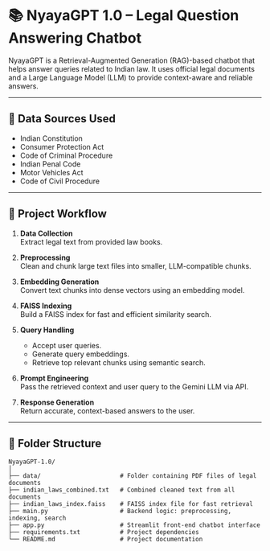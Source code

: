# 📚 NyayaGPT 1.0 – Legal Question Answering Chatbot

NyayaGPT is a Retrieval-Augmented Generation (RAG)-based chatbot that helps answer queries related to Indian law. It uses official legal documents and a Large Language Model (LLM) to provide context-aware and reliable answers.

---

## 📂 Data Sources Used
- Indian Constitution
- Consumer Protection Act
- Code of Criminal Procedure
- Indian Penal Code
- Motor Vehicles Act
- Code of Civil Procedure

---

## 🚀 Project Workflow
1. **Data Collection**  
   Extract legal text from provided law books.

2. **Preprocessing**  
   Clean and chunk large text files into smaller, LLM-compatible chunks.

3. **Embedding Generation**  
   Convert text chunks into dense vectors using an embedding model.

4. **FAISS Indexing**  
   Build a FAISS index for fast and efficient similarity search.

5. **Query Handling**  
   - Accept user queries.
   - Generate query embeddings.
   - Retrieve top relevant chunks using semantic search.

6. **Prompt Engineering**  
   Pass the retrieved context and user query to the Gemini LLM via API.

7. **Response Generation**  
   Return accurate, context-based answers to the user.

---

## 📁 Folder Structure
```text
NyayaGPT-1.0/
│
├── data/                      # Folder containing PDF files of legal documents
├── indian_laws_combined.txt   # Combined cleaned text from all documents
├── indian_laws_index.faiss    # FAISS index file for fast retrieval
├── main.py                    # Backend logic: preprocessing, indexing, search
├── app.py                     # Streamlit front-end chatbot interface
├── requirements.txt           # Project dependencies
└── README.md                  # Project documentation
